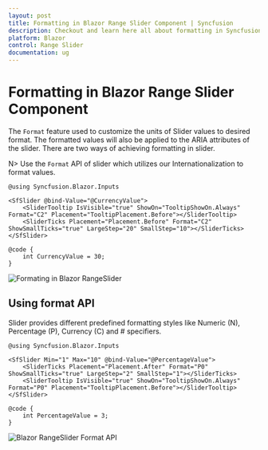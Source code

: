 ```yaml
---
layout: post
title: Formatting in Blazor Range Slider Component | Syncfusion
description: Checkout and learn here all about formatting in Syncfusion Blazor Range Slider component and much more.
platform: Blazor
control: Range Slider
documentation: ug
---
```


# Formatting in Blazor Range Slider Component

The `Format` feature used to customize the units of Slider values to desired format. The formatted values will also be applied to the ARIA attributes of the slider. There are two ways of achieving formatting in slider.

N> Use the `Format` API of slider which utilizes our Internationalization to format values.

```cshtml
@using Syncfusion.Blazor.Inputs

<SfSlider @bind-Value="@CurrencyValue">
    <SliderTooltip IsVisible="true" ShowOn="TooltipShowOn.Always" Format="C2" Placement="TooltipPlacement.Before"></SliderTooltip>
    <SliderTicks Placement="Placement.Before" Format="C2" ShowSmallTicks="true" LargeStep="20" SmallStep="10"></SliderTicks>
</SfSlider>

@code {
    int CurrencyValue = 30;
}
```

![Formating in Blazor RangeSlider](images/blazor-rangeslider-format.gif)

## Using format API

Slider provides different predefined formatting styles like Numeric (N), Percentage (P), Currency (C) and # specifiers.

```cshtml
@using Syncfusion.Blazor.Inputs

<SfSlider Min="1" Max="10" @bind-Value="@PercentageValue">
    <SliderTicks Placement="Placement.After" Format="P0" ShowSmallTicks="true" LargeStep="2" SmallStep="1"></SliderTicks>
    <SliderTooltip IsVisible="true" ShowOn="TooltipShowOn.Always" Format="P0" Placement="TooltipPlacement.Before"></SliderTooltip>
</SfSlider>

@code {
    int PercentageValue = 3;
}

```

![Blazor RangeSlider Format API](images/blazor-rangeslider-format-api.gif)